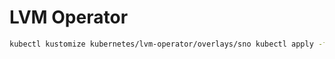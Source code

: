 # LVM Operator

```bash
kubectl kustomize kubernetes/lvm-operator/overlays/sno kubectl apply -f -
```
